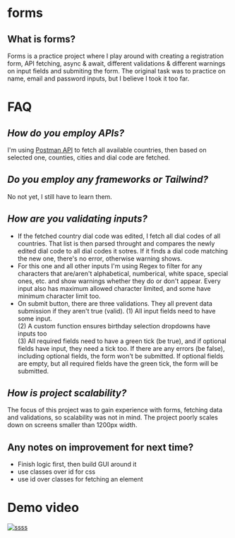 # forms

## What is forms?
Forms is a practice project where I play around with creating a registration form, API fetching, async & await, different validations & different warnings on input fields and submiting the form. The original task was to practice on name, email and password inputs, but I believe I took it too far.

# FAQ
## ***How do you employ APIs?***
I'm using [Postman API](https://documenter.getpostman.com/view/1134062/T1LJjU52) to fetch all available countries, then based on selected one, counties, cities and dial code are fetched. 
## ***Do you employ any frameworks or Tailwind?***
No not yet, I still have to learn them.

## ***How are you validating inputs?***
+ If the fetched country dial code was edited, I fetch all dial codes of all countries. That list is then parsed throught and compares the newly edited dial code to all dial codes it sotres. If it finds a dial code matching the new one, there's no error, otherwise warning shows.
+ For this one and all other inputs I'm using Regex to filter for any characters that are/aren't alphabetical, numberical, white space, special ones, etc. and show warnings whether they do or don't appear.
Every input also has maximum allowed character limited, and some have minimum character limit too.
+ On submit button, there are three validations. They all prevent data submission if they aren't true (valid).
    (1) All input fields need to have some input.  
    (2) A custom function ensures birthday selection dropdowns have inputs too  
    (3) All required fields need to have a green tick (be true), and if optional fields have input, they need a tick too. If there are any errors (be false), including optional fields, the form won't be submitted. If optional fields are empty, but all required fields have the green tick, the form will be submitted.

## ***How is project scalability?***
The focus of this project was to gain experience with forms, fetching data and validations, so scalability was not in mind. The project poorly scales down on screens smaller than 1200px width.

## Any notes on improvement for next time?
+ Finish logic first, then build GUI around it
+ use classes over id for css
+ use id over classes for fetching an element

# Demo video
[![ssss](https://github.com/user-attachments/assets/95d3d5a0-5e72-4362-bf7b-e5c1fbc81ba2)](https://youtu.be/pg-GD2zO77I)
